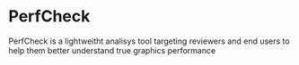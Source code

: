 # PerfCheck
PerfCheck is a lightweitht analisys tool targeting reviewers and end users to help them better understand true graphics performance
